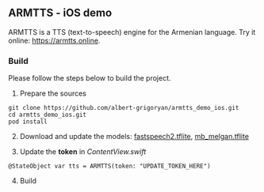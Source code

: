 ## ARMTTS - iOS demo
ARMTTS is a TTS (text-to-speech) engine for the Armenian language. Try it online: https://armtts.online.


### Build
Please follow the steps below to build the project.

1. Prepare the sources
```
git clone https://github.com/albert-grigoryan/armtts_demo_ios.git
cd armtts_demo_ios.git
pod install
```

2. Download and update the models: [fastspeech2.tflite](https://www.dropbox.com/s/614z0qaaim36rf8/fastspeech2.tflite), [mb_melgan.tflite](https://www.dropbox.com/s/i5w76jen4dggtdu/mb_melgan.tflite)


3. Update the **token** in *ContentView.swift*

```
@StateObject var tts = ARMTTS(token: "UPDATE_TOKEN_HERE")
```

4. Build
